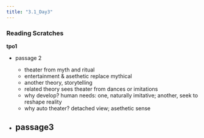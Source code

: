 ```yaml
---
title: "3.1_Day3"
---
```

### Reading Scratches

**tpo1**

- passage 2
  - theater from myth and ritual
  - entertainment & asethetic replace mythical
  - another theory, storytelling
  - related theory sees theater from dances or imitations
  - why develop? human needs: one, naturally imitative; another, seek to reshape reality
  - why auto theater? detached view; asethetic sense

- passage3
  - 

